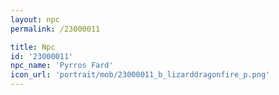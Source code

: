 ```yaml
---
layout: npc
permalink: /23000011

title: Npc
id: '23000011'
npc_name: 'Pyrros Fard'
icon_url: 'portrait/mob/23000011_b_lizarddragonfire_p.png'
---
```

